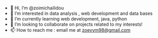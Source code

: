 - 👋 Hi, I’m @zoimichailidou
- 👀 I’m interested in data analysis , web development and data bases
- 🌱 I’m currently learning web development, java, python
- 💞️ I’m looking to collaborate on projects related to my interests!
- 📫 How to reach me : email me at zoeyym98@gmail.com

<!---
zoimichailidou/zoimichailidou is a ✨ special ✨ repository because its `README.md` (this file) appears on your GitHub profile.
You can click the Preview link to take a look at your changes.
--->
